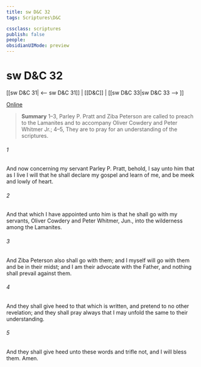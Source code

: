 ```yaml
---
title: sw D&C 32
tags: Scriptures\D&C

cssclass: scriptures
publish: false
people:
obsidianUIMode: preview
---
```


# sw D&C 32
[[sw D&C 31| <-- sw D&C 31]] | [[D&C]] | [[sw D&C 33|sw D&C 33 --> ]]

[Online](https://churchofjesuschrist.org/study/scriptures/dc-testament/dc/32?lang=eng)

> __Summary__
1–3, Parley P. Pratt and Ziba Peterson are called to preach to the Lamanites and to accompany Oliver Cowdery and Peter Whitmer Jr.; 4–5, They are to pray for an understanding of the scriptures.

###### 1 
And now concerning my servant Parley P. Pratt, behold, I say unto him that as I live I will that he shall declare my gospel and learn of me, and be meek and lowly of heart.

###### 2 
And that which I have appointed unto him is that he shall go with my servants, Oliver Cowdery and Peter Whitmer, Jun., into the wilderness among the Lamanites.

###### 3 
And Ziba Peterson also shall go with them; and I myself will go with them and be in their midst; and I am their advocate with the Father, and nothing shall prevail against them.

###### 4 
And they shall give heed to that which is written, and pretend to no other revelation; and they shall pray always that I may unfold the same to their understanding.

###### 5 
And they shall give heed unto these words and trifle not, and I will bless them. Amen.

